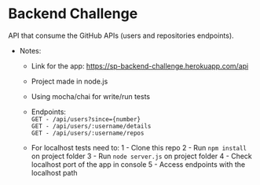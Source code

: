 # Backend Challenge

API that consume the GitHub APIs (users and repositories endpoints).

  - Notes:

    * Link for the app: https://sp-backend-challenge.herokuapp.com/api
    * Project made in node.js  
    * Using mocha/chai for write/run tests
    * Endpoints:                                          
    ```GET - /api/users?since={number}```  
    ```GET - /api/users/:username/details```  
    ```GET - /api/users/:username/repos```  

    * For localhost tests need to:
    1 - Clone this repo
    2 - Run ```npm install```   on project folder
    3 - Run ```node server.js```   on project folder
    4 - Check localhost port of the app in console
    5 - Access endpoints with the localhost path
